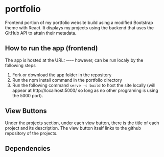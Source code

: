 # portfolio
Frontend portion of my portfolio website build using a modified Bootstrap theme with React. It displays my projects using the backend that uses the GitHub API to attain their metadata. 
## How to run the app (frontend)
The app is hosted at the URL: ---- however, can be run localy by the following steps
1. Fork or download the app folder in the repository
2. Run the npm install command in the portfolio directory
3. Run the following command `serve -s build` to host the site locally (will appear at http://localhost:5000/ so long as no other programing is using the 5000 port).
## View Buttons
Under the projects section, under each view button, there is the title of each project and its description. The view button itself links to the github repository of the projects.
## Dependencies
